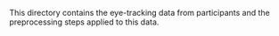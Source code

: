 This directory contains the eye-tracking data from participants and the preprocessing steps applied to this data.

